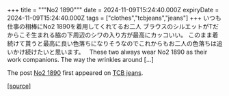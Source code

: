 +++
title = """No2 1890"""
date = 2024-11-09T15:24:40.000Z
expiryDate = 2024-11-09T15:24:40.000Z
tags = ["clothes","tcbjeans","jeans"]
+++
いつも仕事の相棒にNo2 1890を着用してくれてるお二人 ブラウスのシルエットがTだからこそ生まれる脇の下周辺のシワの入り方が最高にカッコいい。 このまま着続けて貰うと最高に良い色落ちになりそうなのでこれからもお二人の色落ちは追いかけ続けたいと思います。   These two always wear No2 1890 as their work companions. The way the wrinkles around \[…\]

The post [No2 1890](http://tcbjeans.com/2024/11/10/49940) first appeared on [TCB jeans](http://tcbjeans.com).

[[source]](http://tcbjeans.com/2024/11/10/49940)
